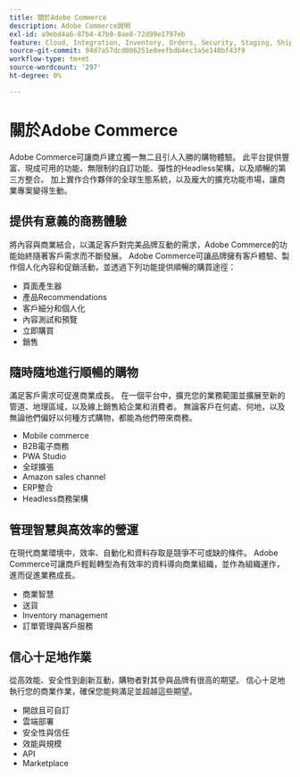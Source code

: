 ```yaml
---
title: 關於Adobe Commerce
description: Adobe Commerce說明
exl-id: a9ebd4a6-87b4-47b9-8ae8-72d99e1797eb
feature: Cloud, Integration, Inventory, Orders, Security, Staging, Shipping/Delivery
source-git-commit: 94d7a57dcd006251e8eefbdb4ec3a5e140bf43f9
workflow-type: tm+mt
source-wordcount: '297'
ht-degree: 0%

---
```


# 關於Adobe Commerce

Adobe Commerce可讓商戶建立獨一無二且引人入勝的購物體驗。 此平台提供豐富、現成可用的功能、無限制的自訂功能、彈性的Headless架構，以及順暢的第三方整合。 加上實作合作夥伴的全球生態系統，以及龐大的擴充功能市場，讓商業專案變得生動。

## 提供有意義的商務體驗

將內容與商業結合，以滿足客戶對完美品牌互動的需求，Adobe Commerce的功能始終隨著客戶需求而不斷發展。 Adobe Commerce可讓品牌擁有客戶體驗、製作個人化內容和促銷活動，並透過下列功能提供順暢的購買途徑：

- 頁面產生器
- 產品Recommendations
- 客戶細分和個人化
- 內容測試和預覽
- 立即購買
- 銷售

## 隨時隨地進行順暢的購物

滿足客戶需求可促進商業成長。 在一個平台中，擴充您的業務範圍並擴展至新的管道、地理區域，以及線上銷售給企業和消費者。 無論客戶在何處、何地，以及無論他們偏好以何種方式購物，都能為他們帶來商務。

- Mobile commerce
- B2B電子商務
- PWA Studio
- 全球擴張
- Amazon sales channel
- ERP整合
- Headless商務架構

## 管理智慧與高效率的營運

在現代商業環境中，效率、自動化和資料存取是競爭不可或缺的條件。 Adobe Commerce可讓商戶輕鬆轉型為有效率的資料導向商業組織，並作為組織運作，進而促進業務成長。

- 商業智慧
- 送貨
- Inventory management
- 訂單管理與客戶服務

## 信心十足地作業

從高效能、安全性到創新互動，購物者對其參與品牌有很高的期望。 信心十足地執行您的商業作業，確保您能夠滿足並超越這些期望。

- 開啟且可自訂
- 雲端部署
- 安全性與信任
- 效能與規模
- API
- Marketplace
